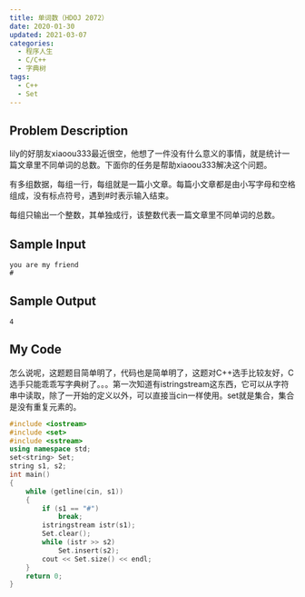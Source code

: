 ```yaml
---
title: 单词数（HDOJ 2072）
date: 2020-01-30
updated: 2021-03-07
categories:
  - 程序人生
  - C/C++
  - 字典树
tags:
  - C++
  - Set
---
```


## Problem Description 

lily的好朋友xiaoou333最近很空，他想了一件没有什么意义的事情，就是统计一篇文章里不同单词的总数。下面你的任务是帮助xiaoou333解决这个问题。 

有多组数据，每组一行，每组就是一篇小文章。每篇小文章都是由小写字母和空格组成，没有标点符号，遇到#时表示输入结束。

每组只输出一个整数，其单独成行，该整数代表一篇文章里不同单词的总数。

## Sample Input 

```
you are my friend
#
```

## Sample Output 

```
4 
```

## My Code

<p>怎么说呢，这题题目简单明了，代码也是简单明了，这题对C++选手比较友好，C选手只能乖乖写字典树了。。。第一次知道有istringstream这东西，它可以从字符串中读取，除了一开始的定义以外，可以直接当cin一样使用。set就是集合，集合是没有重复元素的。</p>

```cpp
#include <iostream>
#include <set>
#include <sstream>
using namespace std;
set<string> Set;
string s1, s2;
int main()
{
    while (getline(cin, s1))
    {
        if (s1 == "#")
            break;
        istringstream istr(s1);
        Set.clear();
        while (istr >> s2)
            Set.insert(s2);
        cout << Set.size() << endl;
    }
    return 0;
}
```
